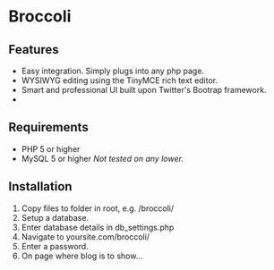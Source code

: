 # Broccoli

## Features
* Easy integration. Simply plugs into any php page.
* WYSIWYG editing using the TinyMCE rich text editor.
* Smart and professional UI built upon Twitter's Bootrap framework.
* 

## Requirements
* PHP 5 or higher
* MySQL 5 or higher
*Not tested on any lower.*
	
## Installation
1. Copy files to folder in root, e.g. /broccoli/
2. Setup a database.
3. Enter database details in db_settings.php
4. Navigate to yoursite.com/broccoli/
5. Enter a password.
6. On page where blog is to show...
